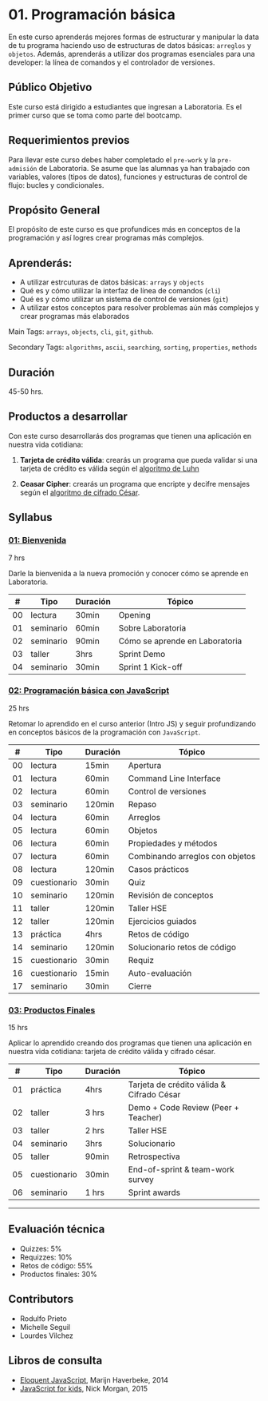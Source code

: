 # 01. Programación básica

En este curso aprenderás mejores formas de estructurar y manipular la data de
tu programa haciendo uso de estructuras de datos básicas: `arreglos` y
`objetos`. Además, aprenderás a utilizar dos programas esenciales para una
developer: la línea de comandos y el controlador de versiones.

## Público Objetivo

Este curso está dirigido a estudiantes que ingresan a Laboratoria. Es el primer
curso que se toma como parte del bootcamp.

## Requerimientos previos

Para llevar este curso debes haber completado el `pre-work` y la `pre-admisión`
de Laboratoria. Se asume que las alumnas ya han trabajado con variables,
valores (tipos de datos), funciones y estructuras de control de flujo: bucles
y condicionales.

## Propósito General

El propósito de este curso es que profundices más en conceptos de la
programación y así logres crear programas más complejos.

## Aprenderás:

* A utilizar estrcuturas de datos básicas: `arrays` y `objects`
* Qué es y cómo utilizar la interfaz de línea de comandos (`cli`)
* Qué es y cómo utilizar un sistema de control de versiones (`git`)
* A utilizar estos conceptos para resolver problemas aún más complejos y crear
programas más elaborados

Main Tags:
 `arrays`, `objects`, `cli`, `git`, `github`.

Secondary Tags:
`algorithms`, `ascii`, `searching`, `sorting`, `properties`, `methods`

## Duración
45-50 hrs.

## Productos a desarrollar

Con este curso desarrollarás dos programas que tienen una aplicación en nuestra
vida cotidiana:

1. **Tarjeta de crédito válida**: crearás un programa que pueda validar si una
tarjeta de crédito es válida según el
[algoritmo de Luhn](https://es.wikipedia.org/wiki/Algoritmo_de_Luhn)

2. **Ceasar Cipher**: crearás un programa que encripte y decifre mensajes según
el [algoritmo de cifrado César](https://es.wikipedia.org/wiki/Cifrado_C%C3%A9sar).

## Syllabus

### [01: Bienvenida](00-welcome)

7 hrs

Darle la bienvenida a la nueva promoción y conocer cómo se aprende en
Laboratoria.

| # | Tipo | Duración | Tópico
| - | ---- | -------- | ------
| 00 | lectura | 30min | Opening
| 01 | seminario | 60min | Sobre Laboratoria
| 02 | seminario | 90min | Cómo se aprende en Laboratoria
| 03 | taller | 3hrs | Sprint Demo
| 04 | seminario | 30min | Sprint 1 Kick-off

### [02: Programación básica con JavaScript](01-basic-programming)

25 hrs

Retomar lo aprendido en el curso anterior (Intro JS) y seguir profundizando
en conceptos básicos de la programación con `JavaScript`.

| # | Tipo | Duración | Tópico
| - | ---- | -------- | ------
| 00 | lectura | 15min | Apertura
| 01 | lectura | 60min | Command Line Interface
| 02 | lectura | 60min | Control de versiones
| 03 | seminario | 120min | Repaso
| 04 | lectura | 60min | Arreglos
| 05 | lectura | 60min | Objetos
| 06 | lectura | 60min | Propiedades y métodos
| 07 | lectura | 60min | Combinando arreglos con objetos
| 08 | lectura | 120min | Casos prácticos
| 09 | cuestionario | 30min | Quiz
| 10 | seminario | 120min | Revisión de conceptos
| 11 | taller | 120min | Taller HSE
| 12 | taller | 120min |  Ejercicios guiados
| 13 | práctica | 4hrs | Retos de código
| 14 | seminario | 120min | Solucionario retos de código
| 15 | cuestionario | 30min | Requiz
| 16 | cuestionario | 15min | Auto-evaluación
| 17 | seminario | 30min | Cierre

### [03: Productos Finales](02-final-products)

15 hrs

Aplicar lo aprendido creando dos programas que tienen una aplicación en nuestra
vida cotidiana: tarjeta de crédito válida y cifrado césar.

| # | Tipo | Duración | Tópico
| - | ---- | -------- | ------
| 01 | práctica | 4hrs | Tarjeta de crédito válida & Cifrado César
| 02 | taller | 3 hrs | Demo + Code Review (Peer + Teacher)
| 03 | taller | 2 hrs | Taller HSE
| 04 | seminario | 3hrs | Solucionario
| 05 | taller | 90min | Retrospectiva
| 05 | cuestionario | 30min | End-of-sprint & team-work survey
| 06 | seminario | 1 hrs |  Sprint awards
* * *

## Evaluación técnica
* Quizzes: 5%
* Requizzes: 10%
* Retos de código: 55%
* Productos finales: 30%

## Contributors

* Rodulfo Prieto
* Michelle Seguil
* Lourdes Vilchez

## Libros de consulta

* [Eloquent JavaScript](http://eloquentjavascript.net/), Marijn Haverbeke, 2014
* [JavaScript for kids](http://pepa.holla.cz/wp-content/uploads/2015/11/JavaScript-for-Kids.pdf), Nick Morgan, 2015
